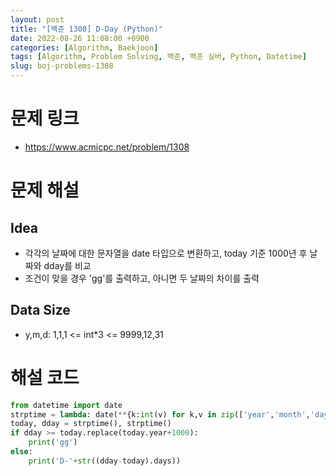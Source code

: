 ```yaml
---
layout: post
title: "[백준 1308] D-Day (Python)"
date: 2022-08-26 11:08:00 +0900
categories: [Algorithm, Baekjoon]
tags: [Algorithm, Problem Solving, 백준, 백준 실버, Python, Datetime]
slug: boj-problems-1308
---
```


# 문제 링크
- https://www.acmicpc.net/problem/1308

# 문제 해설

## Idea
- 각각의 날짜에 대한 문자열을 date 타입으로 변환하고, today 기준 1000년 후 날짜와 dday를 비교
- 조건이 맞을 경우 'gg'를 출력하고, 아니면 두 날짜의 차이를 출력

## Data Size
- y,m,d: 1,1,1 <= int*3 <= 9999,12,31

# 해설 코드

```python
from datetime import date
strptime = lambda: date(**{k:int(v) for k,v in zip(['year','month','day'],input().split())})
today, dday = strptime(), strptime()
if dday >= today.replace(today.year+1000):
    print('gg')
else:
    print('D-'+str((dday-today).days))
```